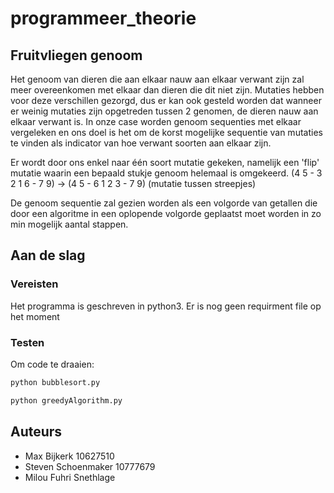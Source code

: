 # programmeer_theorie




## Fruitvliegen genoom

Het genoom van dieren die aan elkaar nauw aan elkaar verwant zijn zal meer overeenkomen met elkaar dan dieren die dit niet zijn. 
Mutaties hebben voor deze verschillen gezorgd, dus er kan ook gesteld worden dat wanneer er weinig mutaties zijn opgetreden tussen 2 
genomen, de dieren nauw aan elkaar verwant is. In onze case worden genoom sequenties met elkaar vergeleken en ons doel is het om de korst
mogelijke sequentie van mutaties te vinden als indicator van hoe verwant soorten aan elkaar zijn.

Er wordt door ons enkel naar één soort mutatie gekeken, namelijk een 'flip' mutatie waarin een bepaald stukje genoom helemaal is 
omgekeerd. (4 5 - 3 2 1 6 - 7 9) -> (4 5 - 6 1 2 3 - 7 9) (mutatie tussen streepjes)

De genoom sequentie zal gezien worden als een volgorde van getallen die door een algoritme in een oplopende volgorde geplaatst moet worden in
zo min mogelijk aantal stappen.

## Aan de slag
### Vereisten
Het programma is geschreven in python3. Er is nog geen requirment file op het moment
### Testen
Om code te draaien:
```python
python bubblesort.py
```
```python
python greedyAlgorithm.py
```

## Auteurs
* Max Bijkerk 10627510
* Steven Schoenmaker 10777679
* Milou Fuhri Snethlage
